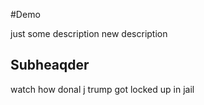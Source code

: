 #Demo


just some description 
new description


## Subheaqder

watch how donal j trump got locked up in jail